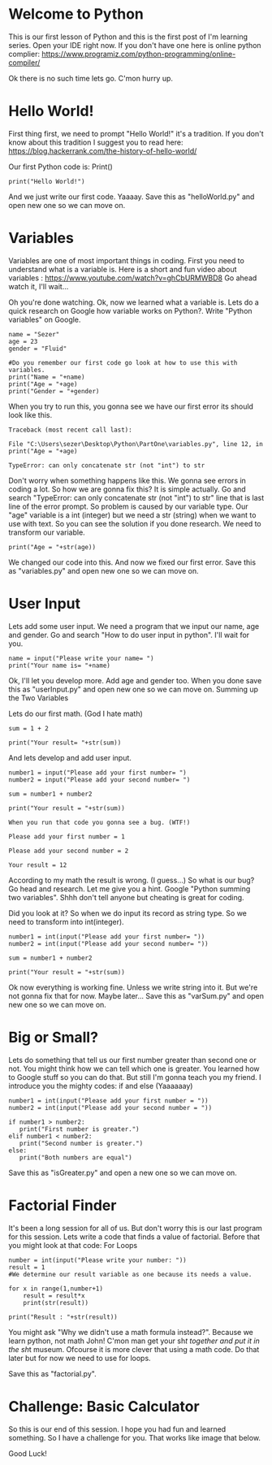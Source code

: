 # Welcome to Python

This is our first lesson of Python and this is the first post of I'm learning series. Open your IDE right now. If you don't have one here is online python complier: https://www.programiz.com/python-programming/online-compiler/

Ok there is no such time lets go. C'mon hurry up. 

# Hello World!

First thing first, we need to prompt "Hello World!" it's a tradition. If you don't know about this tradition I suggest you to read here: https://blog.hackerrank.com/the-history-of-hello-world/

Our first Python code is: Print()

    print("Hello World!")

And we just write our first code. Yaaaay. Save this as "helloWorld.py" and open new one so we can move on.

# Variables

Variables are one of most important things in coding. First you need to understand what is a variable is. Here is a short and fun video about variables : https://www.youtube.com/watch?v=ghCbURMWBD8 Go ahead watch it, I'll wait...

Oh you're done watching. Ok, now we learned what a variable is. Lets do a quick research on Google how variable works on Python?.  Write "Python variables" on Google.

    name = "Sezer"
    age = 23
    gender = "Fluid"

    #Do you remember our first code go look at how to use this with variables.
    print("Name = "+name)
    print("Age = "+age)
    print("Gender = "+gender)

 When you try to run this, you gonna see we have our first error its should look like this.

    Traceback (most recent call last):

    File "C:\Users\sezer\Desktop\Python\PartOne\variables.py", line 12, in 
    print("Age = "+age)

    TypeError: can only concatenate str (not "int") to str

Don't worry when something happens like this. We gonna see errors in coding a lot. So how we are gonna fix this? It is simple actually. Go and search "TypeError: can only concatenate str (not "int") to str" line that is last line of the error prompt.
So problem is caused by our variable type.  Our  "age" variable is a int (integer) but we need a str (string) when we want to use with text. So you can see the solution if you done research. We need to transform our variable.

    print("Age = "+str(age))

We changed our code into this. And now we fixed our first error. Save this as "variables.py" and open new one so we can move on.

# User Input

Lets add some user input. We need a program that we input our name, age and gender. Go and search "How to do user input in python". I'll wait for you.

    name = input("Please write your name= ")
    print("Your name is= "+name) 

Ok, I'll let you develop more. Add age and gender too. When you done save this as "userInput.py" and open new one so we can move on.
Summing up the Two Variables

Lets do our first math. (God I hate math)

    sum = 1 + 2

    print("Your result= "+str(sum))

And lets develop and add user input.

    number1 = input("Please add your first number= ")
    number2 = input("Please add your second number= ")
    
    sum = number1 + number2

    print("Your result = "+str(sum))

    When you run that code you gonna see a bug. (WTF!)

    Please add your first number = 1

    Please add your second number = 2

    Your result = 12

According to my math the result is wrong. (I guess...)
So what is our bug? Go head and research. Let me give you a hint. Google "Python summing two variables". Shhh don't tell anyone but cheating is great for coding.

Did you look at it? So when we do input its record as string type.  So we need to transform into int(integer).

    number1 = int(input("Please add your first number= "))
    number2 = int(input("Please add your second number= "))

    sum = number1 + number2

    print("Your result = "+str(sum))

Ok now everything is working fine. Unless we write string into it. But we're not gonna fix that for now.  Maybe later...
Save this as "varSum.py" and open new one so we can move on.

# Big or Small?

Lets do something that tell us our first number greater than second one or not. You might think how we can tell which one is greater. You learned how to Google stuff so you can do that. But still I'm gonna teach you my friend. I introduce you the mighty codes: if and else (Yaaaaaay)

    number1 = int(input("Please add your first number = "))
    number2 = int(input("Please add your second number = "))

    if number1 > number2:
       print("First number is greater.")
    elif number1 < number2:
       print("Second number is greater.")
    else:
       print("Both numbers are equal")

Save this as "isGreater.py" and open a new one so we can move on.

# Factorial Finder

It's been a long session for all of us. But don't worry this is our last program for this session. Lets write a code that finds a value of factorial. Before that you might look at that code: For Loops

    number = int(input("Please write your number: "))
    result = 1
    #We determine our result variable as one because its needs a value.

    for x in range(1,number+1)
        result = result*x
        print(str(result))

    print("Result : "+str(result))

You might ask "Why we didn't use a math formula instead?". Because we learn python, not math John! C'mon man get your sh*t together and put it in the sh*t museum.  Ofcourse it is more clever that using a math code. Do that later but for now we need to use for loops.

Save this as "factorial.py".

# Challenge: Basic Calculator

So this is our end of this session. I hope you had fun and learned something. So I have a challenge for you. That works like image that below.

Good Luck!
